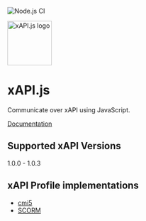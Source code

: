 ![Node.js CI](https://github.com/xapijs/xapi/workflows/Node.js%20CI/badge.svg)

<img width="100" src="https://avatars3.githubusercontent.com/u/65084607?s=200&v=4" alt="xAPI.js logo">

# xAPI.js
Communicate over xAPI using JavaScript.

[Documentation](/src/README.md)

## Supported xAPI Versions
1.0.0 - 1.0.3

## xAPI Profile implementations
- [cmi5](https://github.com/xapijs/cmi5)
- [SCORM](https://github.com/xapijs/scorm)
